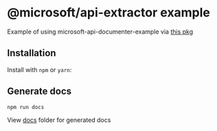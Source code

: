 # @microsoft/api-extractor example

Example of using microsoft-api-documenter-example via [this pkg](https://github.com/felix-kaestner/decorator)

## Installation

Install with `npm` or `yarn`:

## Generate docs

```
npm run docs
```

View [docs](./docs) folder for generated docs